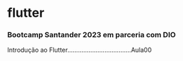 # flutter
### Bootcamp Santander 2023 em parceria com DIO




Introdução ao Flutter....................................Aula00

